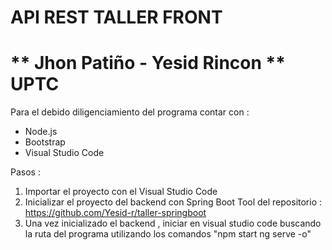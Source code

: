 # API REST TALLER FRONT

# ** Jhon Patiño - Yesid Rincon ** UPTC

Para el debido diligenciamiento del programa contar con :
 - Node.js
 - Bootstrap
 - Visual Studio Code


 Pasos :

 1. Importar el proyecto con el Visual Studio Code
 2. Inicializar el proyecto del backend con Spring Boot Tool del repositorio : https://github.com/Yesid-r/taller-springboot
 3. Una vez inicializado el backend , iniciar en visual studio code buscando la ruta del programa utilizando los comandos "npm start ng serve -o"

